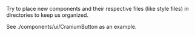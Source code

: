 Try to place new components and their respective files (like style files) in directories to keep us organized.

See ./components/ui/CraniumButton as an example.